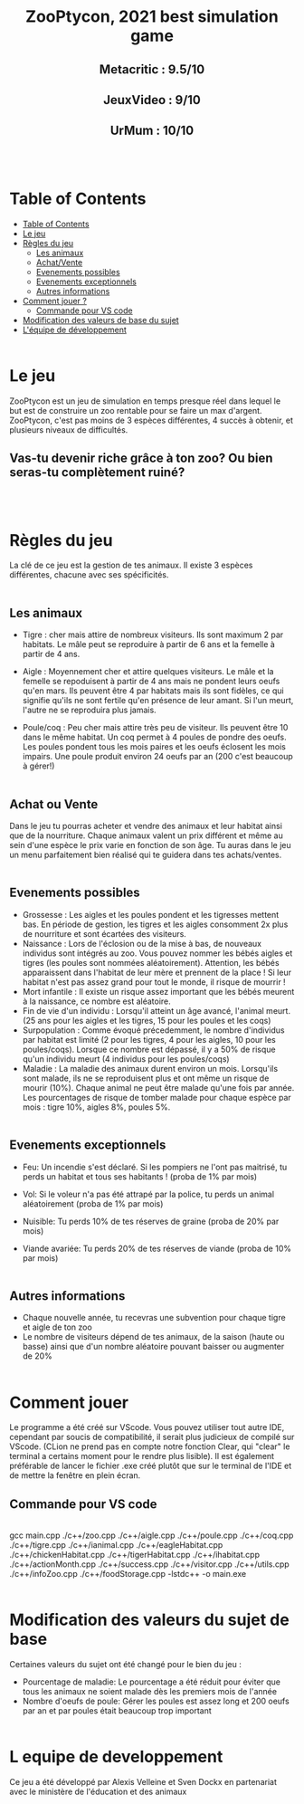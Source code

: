 <h1 align="center">ZooPtycon, 2021 best simulation game</h1>

<h2 align="center">
Metacritic : 9.5/10
</h2>
<h2 align="center">
JeuxVideo : 9/10
</h2>
<h2 align="center">
UrMum : 10/10
</h2>
<br><br>

# Table of Contents

- [Table of Contents](#table-of-contents)
- [Le jeu](#le-jeu)
- [Règles du jeu](#règles-du-jeu)
    - [Les animaux](#les-animaux)
    - [Achat/Vente](#achat-ou-vente)
    - [Evenements possibles](#evenements-possibles)
    - [Evenements exceptionnels](#evenements-exceptionnels)
    - [Autres informations](#autres-informations)
- [Comment jouer ?](#comment-jouer)
    - [Commande pour VS code](#commande-pour-vs-code)
- [Modification des valeurs de base du sujet](#modification-des-valeurs-de-base-du-sujet)
- [L'équipe de développement](#l-equipe-de-developpement)
<br><br>

# Le jeu

ZooPtycon est un jeu de simulation en temps presque réel dans lequel le but est de construire un zoo rentable pour se faire un max d'argent.<br>
ZooPtycon, c'est pas moins de 3 espèces différentes, 4 succès à obtenir, et plusieurs niveaux de difficultés.<br> 
## Vas-tu devenir riche grâce à ton zoo? Ou bien seras-tu complètement ruiné?
<br><br>

# Règles du jeu

La clé de ce jeu est la gestion de tes animaux. Il existe 3 espèces différentes, chacune avec ses spécificités.
<br><br>

## Les animaux
- Tigre : cher mais attire de nombreux visiteurs. Ils sont maximum 2 par habitats. Le mâle peut se reproduire à partir de 6 ans et la femelle à partir de 4 ans.

- Aigle : Moyennement cher et attire quelques visiteurs. Le mâle et la femelle se repoduisent à partir de 4 ans mais ne pondent leurs oeufs qu'en mars. Ils peuvent être 4 par habitats mais ils sont fidèles, ce qui signifie qu'ils ne sont fertile qu'en présence de leur amant. Si l'un meurt, l'autre ne se reproduira plus jamais.

- Poule/coq : Peu cher mais attire très peu de visiteur. Ils peuvent être 10 dans le même habitat. Un coq permet à 4 poules de pondre des oeufs. Les poules pondent tous les mois paires et les oeufs éclosent les mois impairs. Une poule produit environ 24 oeufs par an (200 c'est beaucoup à gérer!)
<br><br>

## Achat ou Vente
Dans le jeu tu pourras acheter et vendre des animaux et leur habitat ainsi que de la nourriture. Chaque animaux valent un prix différent et même au sein d'une espèce le prix varie en fonction de son âge. Tu auras dans le jeu un menu parfaitement bien réalisé qui te guidera dans tes achats/ventes.
<br><br>

## Evenements possibles
- Grossesse : Les aigles et les poules pondent et les tigresses mettent bas. En période de gestion, les tigres et les aigles consomment 2x plus de nourriture et sont écartées des visiteurs.
- Naissance : Lors de l'éclosion ou de la mise à bas, de nouveaux individus sont intégrés au zoo. Vous pouvez nommer les bébés aigles et tigres (les poules sont nommées aléatoirement). Attention, les bébés apparaissent dans l'habitat de leur mère et prennent de la place ! Si leur habitat n'est pas assez grand pour tout le monde, il risque de mourrir !
- Mort infantile : Il existe un risque assez important que les bébés meurent à la naissance, ce nombre est aléatoire.
- Fin de vie d'un individu : Lorsqu'il atteint un âge avancé, l'animal meurt. (25 ans pour les aigles et les tigres, 15 pour les poules et les coqs)
- Surpopulation : Comme évoqué précedemment, le nombre d'individus par habitat est limité (2 pour les tigres, 4 pour les aigles, 10 pour les poules/coqs). Lorsque ce nombre est dépassé, il y a 50% de risque qu'un individu meurt (4 individus pour les poules/coqs)
- Maladie : La maladie des animaux durent environ un mois. Lorsqu'ils sont malade, ils ne se reproduisent plus et ont même un risque de mourir (10%). Chaque animal ne peut être malade qu'une fois par année. Les pourcentages de risque de tomber malade pour chaque espèce par mois : tigre 10%, aigles 8%, poules 5%.
<br><br>

## Evenements exceptionnels
- Feu: Un incendie s'est déclaré. Si les pompiers ne l'ont pas maitrisé, tu perds un habitat et tous ses habitants ! (proba de 1% par mois)

- Vol: Si le voleur n'a pas été attrapé par la police, tu perds un animal aléatoirement (proba de 1% par mois)

- Nuisible: Tu perds 10% de tes réserves de graine (proba de 20% par mois)

- Viande avariée: Tu perds 20% de tes réserves de viande (proba de 10% par mois)
<br><br>

## Autres informations
- Chaque nouvelle année, tu recevras une subvention pour chaque tigre et aigle de ton zoo
- Le nombre de visiteurs dépend de tes animaux, de la saison (haute ou basse) ainsi que d'un nombre aléatoire pouvant baisser ou augmenter de 20%
<br><br>

# Comment jouer

Le programme a été créé sur VScode. Vous pouvez utiliser tout autre IDE, cependant par soucis de compatibilité, il serait plus judicieux de compilé sur VScode. (CLion ne prend pas en compte notre fonction Clear, qui "clear" le terminal a certains moment pour le rendre plus lisible). Il est également préférable de lancer le fichier .exe créé plutôt que sur le terminal de l'IDE et de mettre la fenêtre en plein écran.

## Commande pour VS code
<br>
gcc main.cpp ./c++/zoo.cpp ./c++/aigle.cpp ./c++/poule.cpp ./c++/coq.cpp ./c++/tigre.cpp ./c++/ianimal.cpp ./c++/eagleHabitat.cpp ./c++/chickenHabitat.cpp ./c++/tigerHabitat.cpp ./c++/ihabitat.cpp ./c++/actionMonth.cpp ./c++/success.cpp ./c++/visitor.cpp ./c++/utils.cpp ./c++/infoZoo.cpp ./c++/foodStorage.cpp -lstdc++ -o main.exe
<br><br>

# Modification des valeurs du sujet de base
Certaines valeurs du sujet ont été changé pour le bien du jeu :
- Pourcentage de maladie: Le pourcentage a été réduit pour éviter que tous les animaux ne soient malade dès les premiers mois de l'année
- Nombre d'oeufs de poule: Gérer les poules est assez long et 200 oeufs par an et par poules était beaucoup trop important
<br><br>

# L equipe de developpement
Ce jeu a été développé par Alexis Velleine et Sven Dockx en partenariat avec le ministère de l'éducation et des animaux